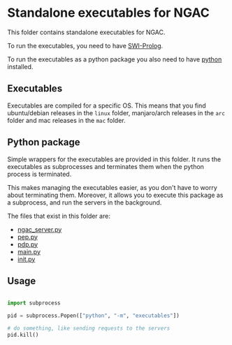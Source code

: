 # Standalone executables for NGAC

This folder contains standalone executables for NGAC.

To run the executables, you need to have [SWI-Prolog](https://www.swi-prolog.org/).

To run the executables as a python package you also need to have [python](https://www.python.org/) installed.

## Executables

Executables are compiled for a specific OS. This means that you find ubuntu/debian releases in the `linux` folder, manjaro/arch releases in the `arc` folder and mac releases in the `mac` folder.

## Python package

Simple wrappers for the executables are provided in this folder. It runs the executables as subprocesses and terminates them when the python process is terminated.

This makes managing the executables easier, as you don't have to worry about terminating them. Moreover, it allows you to execute this package as a subprocess, and run the servers in the background.

The files that exist in this folder are:

- [ngac_server.py](./ngac_server.py)
- [pep.py](./pep.py)
- [pdp.py](./pdp.py)
- [main.py](./__main__.py)
- [init.py](./__init__.py)

## Usage

```python

import subprocess

pid = subprocess.Popen(["python", "-m", "executables"])

# do something, like sending requests to the servers
pid.kill()
```
